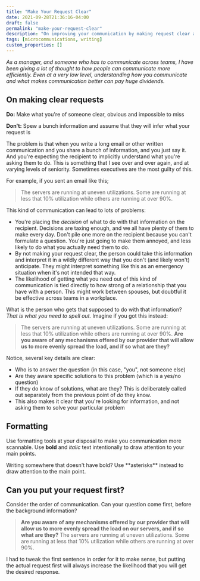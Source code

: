```yaml
---
title: "Make Your Request Clear"
date: 2021-09-28T21:36:16-04:00
draft: false
permalink: "make-your-request-clear"
description: "On improving your communication by making request clear and obvious, and not assuming the other person will figure it out."
tags: [microcommunications, writing]
custom_properties: []
---
```


_As a manager, and someone who has to communicate across teams, I have been giving a lot of thought to how people can communicate more efficiently. Even at a very low level, understanding how you communicate and what makes communication better can pay huge dividends._

## On making clear requests

**Do:** Make what you're of someone clear, obvious and impossible to miss

**Don't:** Spew a bunch information and assume that they will infer what your request is

The problem is that when you write a long email or other written communication and you share a bunch of information, and you just say it. And you're expecting the recipient to implicitly understand what you're asking them to do. This is something that I see over and over again, and at varying levels of seniority. Sometimes executives are the most guilty of this.

For example, if you sent an email like this;

> The servers are running at uneven utilizations. Some are running at less that 10% utilization while others are running at over 90%.

This kind of communication can lead to lots of problems:

- You're placing the _decision_ of what to do with that information on the recipient. Decisions are taxing enough, and we all have plenty of them to make every day. Don't pile one more on the recipient because you can't formulate a question. You're just going to make them annoyed, and less likely to do what you actually need them to do.
- By not making your request clear, the person could take this information and interpret it in a wildly different way that you don't (and likely won't) anticipate. They might interpret something like this as an emergency situation when it's not intended that way.
- The likelihood of getting what you need out of this kind of communication is tied directly to how strong of a relationship that you have with a person. This might work between spouses, but doubtful it be effective across teams in a workplace.

What is the person who gets that supposed to do with that information? *That is what you need to spell out.* Imagine if you got this instead:

> The servers are running at uneven utilizations. Some are running at less that 10% utilization while others are running at over 90%. **Are you aware of any mechanisms offered by our provider that will allow us to more evenly spread the load, and if so what are they?**

Notice, several key details are clear:

- Who is to answer the question (in this case, "you", not someone else)
- Are they aware specific solutions to this problem (which is a yes/no question)
- If they do know of solutions, what are they? This is deliberately called out separately from the previous point of _do_ they know.
- This also makes it clear that you're looking for information, and not asking them to solve your particular problem

## Formatting

Use formatting tools at your disposal to make you communication more scannable. Use **bold** and *italic* text intentionally to draw attention to your main points.

Writing somewhere that doesn't have bold? Use \*\*asterisks\*\* instead to draw attention to the main point.

## Can you put your request first?

Consider the order of communication. Can your question come first, before the background information?

> **Are you aware of any mechanisms offered by our provider that will allow us to more evenly spread the load on our servers, and if so what are they?** The servers are running at uneven utilizations. Some are running at less that 10% utilization while others are running at over 90%.

I had to tweak the first sentence in order for it to make sense, but putting the actual request first will always increase the likelihood that you will get the desired response.
